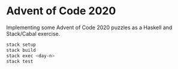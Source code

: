 # Advent of Code 2020

Implementing some Advent of Code 2020 puzzles as a Haskell and Stack/Cabal exercise.

```bash
stack setup
stack build
stack exec <day-n>
stack test
```
